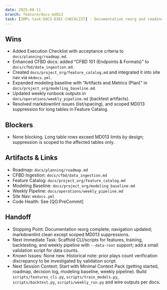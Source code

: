 ```yaml
---
date: 2025-08-11
branch: feature/docs-md013
task: [IMPL-task:DOCS-EXEC-CHECKLIST] - Documentation reorg and readiness (Execution Checklist, CFBD 101, Feature Catalog, nav)
---
```


## Wins

- Added Execution Checklist with acceptance criteria to `docs/planning/roadmap.md`.
- Enhanced CFBD docs: added “CFBD 101 (Endpoints & Formats)” to `docs/cfbd/data_ingestion.md`.
- Created `docs/project_org/feature_catalog.md` and integrated it into site nav via `mkdocs.yml`.
- Expanded modeling baseline with “Artifacts and Metrics (Plan)” in `docs/project_org/modeling_baseline.md`.
- Updated weekly runbook outputs in `docs/operations/weekly_pipeline.md` (backtest artifacts).
- Resolved markdownlint issues (list/spacing), and scoped MD013 suppression for long tables in
  Feature Catalog.

## Blockers

- None blocking. Long table rows exceed MD013 limits by design; suppression is scoped to the
  affected tables only.

## Artifacts & Links

- Roadmap: `docs/planning/roadmap.md`
- CFBD Ingestion: `docs/cfbd/data_ingestion.md`
- Feature Catalog: `docs/project_org/feature_catalog.md`
- Modeling Baseline: `docs/project_org/modeling_baseline.md`
- Weekly Pipeline: `docs/operations/weekly_pipeline.md`
- Site Nav: `mkdocs.yml`
- Code Health: See [QG:PreCommit]

## Handoff

- Stopping Point: Documentation reorg complete; navigation updated; markdownlint clean except
  scoped MD013 suppressions.
- Next Immediate Task: Scaffold CLI/scripts for features, training, backtesting, and weekly pipeline
  with `--data-root` support; add a small validation script for data counts.
- Known Issues: None new. Historical note: prior plays count verification discrepancy to be
  investigated by validation script.
- Next Session Context: Start with Minimal Context Pack (getting started, roadmap, decision log,
  modeling baseline, weekly pipeline). Build `scripts/features_cli.py`, `scripts/train_models.py`,
  `scripts/backtest.py`, `scripts/weekly_run.py` and wire outputs per docs.
